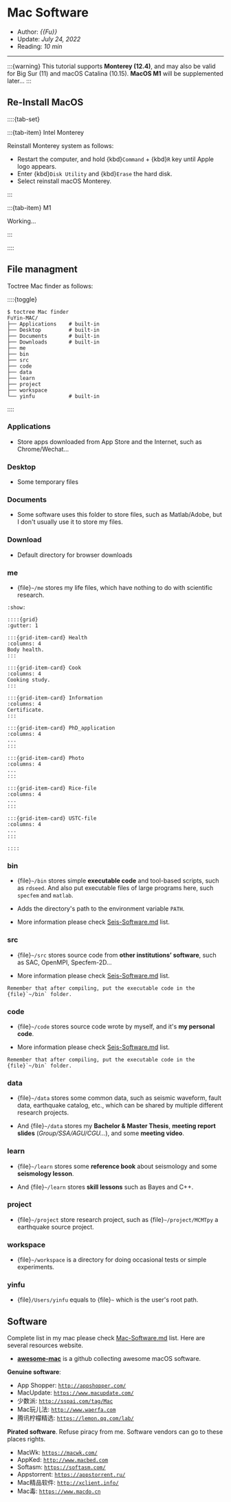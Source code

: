 # Mac Software

- Author: *{{Fu}}*
- Update: *July 24, 2022*
- Reading: *10 min*

---

:::{warning}
This tutorial supports **Monterey (12.4)**, and may also be valid for Big Sur (11) and macOS Catalina (10.15). **MacOS M1**  will be supplemented later...
:::



## Re-Install MacOS


::::{tab-set}

:::{tab-item} Intel Monterey

Reinstall Monterey system as follows:

- Restart the computer, and hold {kbd}`Command` + {kbd}`R` key until Apple logo appears.
- Enter {kbd}`Disk Utility` and {kbd}`Erase` the hard disk.
- Select reinstall macOS Monterey.

:::


:::{tab-item} M1

Working...

:::

::::


## File managment

Toctree Mac finder as follows:

::::{toggle}
```
$ toctree Mac finder
FuYin-MAC/
├── Applications    # built-in
├── Desktop         # built-in
├── Documents       # built-in
├── Downloads       # built-in
├── me
├── bin
├── src
├── code
├── data
├── learn
├── project
├── workspace
└── yinfu           # built-in
```
::::

### Applications

- Store apps downloaded from App Store and the Internet, such as Chrome/Wechat...

### Desktop

- Some temporary files

### Documents

- Some software uses this folder to store files, such as Matlab/Adobe, but I don't usually use it to store my files.

### Download

- Default directory for browser downloads

### me

- {file}`~/me` stores my life files, which have nothing to do with scientific research.

```{toggle}
:show:

::::{grid}
:gutter: 1

:::{grid-item-card} Health
:columns: 4
Body health.
:::

:::{grid-item-card} Cook
:columns: 4
Cooking study.
:::

:::{grid-item-card} Information
:columns: 4
Certificate.
:::

:::{grid-item-card} PhD_application
:columns: 4
...
:::

:::{grid-item-card} Photo
:columns: 4
...
:::

:::{grid-item-card} Rice-file
:columns: 4
...
:::

:::{grid-item-card} USTC-file
:columns: 4
...
:::

::::
```
<!-- about how to use {toggle} refer to https://jupyterbook.org/en/stable/interactive/hiding.html#hiding-remove-content -->



### bin

- {file}`~/bin` stores simple **executable code** and tool-based scripts, 
such as `rdseed`. And also put executable files of large programs here, such `specfem` and `matlab`.

- Adds the directory's path to the environment variable `PATH`.

- More information please check [Seis-Software.md](../me/Seis-Software.md) list.


### src

- {file}`~/src` stores source code from **other institutions’ software**, such as SAC, OpenMPI, Specfem-2D...

- More information please check [Seis-Software.md](../me/Seis-Software.md) list.

```{note}
Remember that after compiling, put the executable code in the {file}`~/bin` folder.
```


### code

- {file}`~/code` stores source code wrote by myself, and it's **my personal code**.

- More information please check [Seis-Software.md](../me/Seis-Software.md) list.

```{note}
Remember that after compiling, put the executable code in the {file}`~/bin` folder.
```


### data

- {file}`~/data` stores some common data, such as seismic waveform, fault data, earthquake catalog, etc., which can be shared by multiple different research projects.

- And {file}`~/data` stores my **Bachelor & Master Thesis**, **meeting report slides** (*Group/SSA/AGU/CGU...*), and some **meeting video**.


### learn

- {file}`~/learn` stores some **reference book** about seismology and some **seismology lesson**.

- And {file}`~/learn` stores **skill lessons** such as Bayes and C++.



### project

- {file}`~/project` store research project, such as {file}`~/project/MCMTpy` a earthquake source project.


### workspace

- {file}`~/workspace` is a directory for doing occasional tests or simple experiments.


### yinfu

- {file}`/Users/yinfu` equals to {file}`~` which is the user's root path.


## Software

Complete list in my mac please check [Mac-Software.md](../me/Mac-Software.md) list. Here are several resources website.

- [**awesome-mac**](https://github.com/jaywcjlove/awesome-mac) is a github collecting awesome macOS software.


**Genuine software**:

* App Shopper: [`http://appshopper.com/`](http://appshopper.com/)
* MacUpdate: [`https://www.macupdate.com/`](https://www.macupdate.com/)
* 少数派: [`http://sspai.com/tag/Mac`](http://sspai.com/tag/Mac)
* Mac玩儿法: [`http://www.waerfa.com`](http://www.waerfa.com)
* 腾讯柠檬精选: [`https://lemon.qq.com/lab/`](https://lemon.qq.com/lab/)

**Pirated software**. Refuse piracy from me. Software vendors can go to these places rights.

* MacWk: [`https://macwk.com/`](https://macwk.com/)
* AppKed: [`http://www.macbed.com`](http://www.macbed.com)
* Softasm: [`https://softasm.com/`](https://softasm.com/)
* Appstorrent: [`https://appstorrent.ru/`](https://appstorrent.ru/)
* Mac精品软件: [`http://xclient.info/`](http://xclient.info/)
* Mac毒: [`https://www.macdo.cn`](https://www.macdo.cn)

